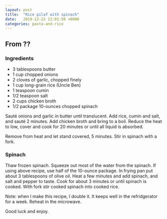 ```yaml
---
layout: post
title:  "Rice pilaf with spinach"
date:   2019-12-22 12:01:50 +0000
categories: pasta-and-rice
---
```


## From ??
### Ingredients
* 3 tablespoons butter
* 1 cup chopped onions
* 2 cloves of garlic, chopped finely
* 1 cup long-grain rice (Uncle Ben)
* 1 teaspoon cumin
* 1/2 teaspoon salt
* 2 cups chicken broth
* 1/2 package 10-ounces chopped spinach


Sauté onions and garlic in butter until translucent. Add rice, cumin and salt, and sauté 2 minutes. Add chicken broth and bring to a boil. Reduce the heat to low, cover and cook for 20 minutes or until all liquid is absorbed.

Remove from heat and let stand covered, 5 minutes. Stir in spinach with a fork.

### Spinach


Thaw frozen spinach. Squeeze out most of the water from the spinach. If using above recipe, use half of the 10-ounce package. In frying pan put about 3 tablespoons of olive oil. Heat a few minutes and add spinach, and salt and pepper to taste. Cook for about 3 minutes or until spinach is cooked. With fork stir cooked spinach into cooked rice.

Note: when I make this recipe, I double it. It keeps well in the refridgerator for a week. Reheat in the microwave.

Good luck and enjoy.
